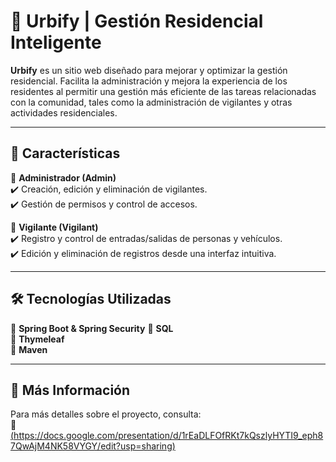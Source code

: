 # 🌆 Urbify | Gestión Residencial Inteligente  

**Urbify** es un sitio web diseñado para mejorar y optimizar la gestión residencial. Facilita la administración y mejora la experiencia de los residentes al permitir una gestión más eficiente de las tareas relacionadas con la comunidad, tales como la administración de vigilantes y otras actividades residenciales.

---

## 🚀 Características  

🔹 **Administrador (Admin)**  
✔️ Creación, edición y eliminación de vigilantes.  
✔️ Gestión de permisos y control de accesos.  

🔹 **Vigilante (Vigilant)**  
✔️ Registro y control de entradas/salidas de personas y vehículos.  
✔️ Edición y eliminación de registros desde una interfaz intuitiva.  

---

## 🛠️ Tecnologías Utilizadas  

🔹 **Spring Boot & Spring Security**
🔹 **SQL**   
🔹 **Thymeleaf**  
🔹 **Maven**  

---

## 📖 Más Información  

Para más detalles sobre el proyecto, consulta:  
📄 [(https://docs.google.com/presentation/d/1rEaDLFOfRKt7kQszlyHYTI9_eph87QwAjM4NK58VYGY/edit?usp=sharing)](#)  
